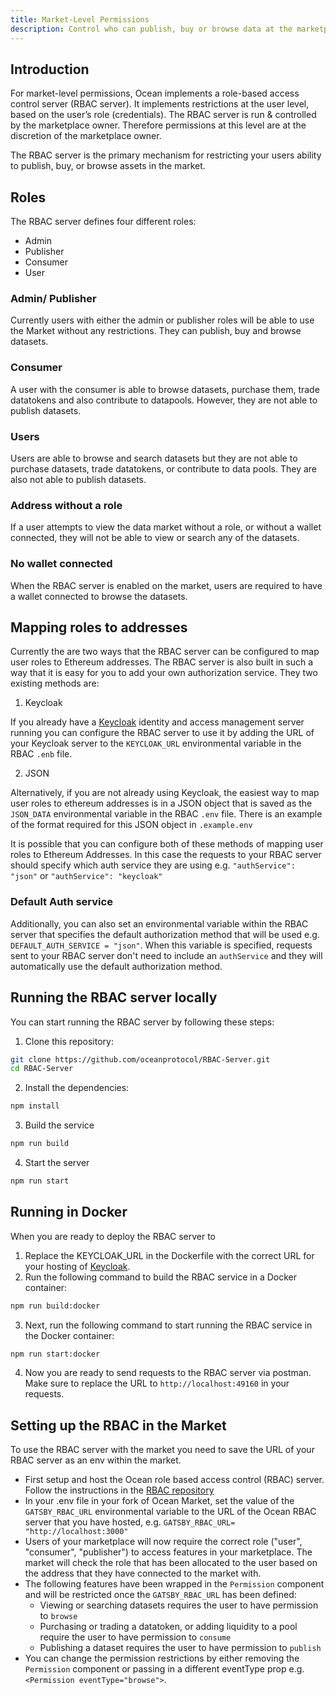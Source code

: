 ```yaml
---
title: Market-Level Permissions
description: Control who can publish, buy or browse data at the marketplace level
---
```


## Introduction

For market-level permissions, Ocean implements a role-based access control server (RBAC server). It implements restrictions at the user level, based on the user’s role (credentials). The RBAC server is run & controlled by the marketplace owner. Therefore permissions at this level are at the discretion of the marketplace owner. 

The RBAC server is the primary mechanism for restricting your users ability to publish, buy, or browse assets in the market.  

## Roles

The RBAC server defines four different roles: 

- Admin
- Publisher
- Consumer
- User

### Admin/ Publisher

Currently users with either the admin or publisher roles will be able to use the Market without any restrictions. They can publish, buy and browse datasets. 

### Consumer

A user with the consumer is able to browse datasets, purchase them, trade datatokens and also contribute to datapools. However, they are not able to publish datasets. 

### Users

Users are able to browse and search datasets but they are not able to purchase datasets, trade datatokens, or contribute to data pools. They are also not able to publish datasets. 

### Address without a role

If a user attempts to view the data market without a role, or without a wallet connected, they will not be able to view or search any of the datasets. 


### No wallet connected

When the RBAC server is enabled on the market, users are required to have a wallet connected to browse the datasets.


## Mapping roles to addresses 

Currently the are two ways that the RBAC server can be configured to map user roles to Ethereum addresses. The RBAC server is also built in such a way that it is easy for you to add your own authorization service. They two existing methods are: 

1. Keycloak

If you already have a [Keycloak](https://www.keycloak.org/) identity and access management server running you can configure the RBAC server to use it by adding the URL of your Keycloak server to the `KEYCLOAK_URL` environmental variable in the RBAC `.enb` file. 

2. JSON

Alternatively, if you are not already using Keycloak, the easiest way to map user roles to ethereum addresses is in a JSON object that is saved as the `JSON_DATA` environmental variable in the RBAC `.env` file. There is an example of the format required for this JSON object in `.example.env`

It is possible that you can configure both of these methods of mapping user roles to Ethereum Addresses. In this case the requests to your RBAC server should specify which auth service they are using e.g. `"authService": "json"` or `"authService": "keycloak"`

### Default Auth service

Additionally, you can also set an environmental variable within the RBAC server that specifies the default authorization method that will be used e.g. `DEFAULT_AUTH_SERVICE = "json"`. When this variable is specified, requests sent to your RBAC server don't need to include an `authService` and they will automatically use the default authorization method. 

## Running the RBAC server locally

You can start running the RBAC server by following these steps:

1. Clone this repository:

```Bash
git clone https://github.com/oceanprotocol/RBAC-Server.git
cd RBAC-Server
```

2. Install the dependencies:

```Bash
npm install
```

3. Build the service

```Bash
npm run build
```

4. Start the server

```Bash
npm run start
```

## Running in Docker

When you are ready to deploy the RBAC server to 

1. Replace the KEYCLOAK_URL in the Dockerfile with the correct URL for your hosting of [Keycloak](https://www.keycloak.org/).
2. Run the following command to build the RBAC service in a Docker container:

```Bash
npm run build:docker
```

3. Next, run the following command to start running the RBAC service in the Docker container:

```Bash
npm run start:docker
```

4. Now you are ready to send requests to the RBAC server via postman. Make sure to replace the URL to `http://localhost:49160` in your requests.

## Setting up the RBAC in the Market

To use the RBAC server with the market you need to save the URL of your RBAC server as an env within the market. 

- First setup and host the Ocean role based access control (RBAC) server. Follow the instructions in the [RBAC repository](https://github.com/oceanprotocol/RBAC-Server)
- In your .env file in your fork of Ocean Market, set the value of the `GATSBY_RBAC_URL` environmental variable to the URL of the Ocean RBAC server that you have hosted, e.g. `GATSBY_RBAC_URL= "http://localhost:3000"`
- Users of your marketplace will now require the correct role ("user", "consumer", "publisher") to access features in your marketplace. The market will check the role that has been allocated to the user based on the address that they have connected to the market with.
- The following features have been wrapped in the `Permission` component and will be restricted once the `GATSBY_RBAC_URL` has been defined:
  - Viewing or searching datasets requires the user to have permission to `browse`
  - Purchasing or trading a datatoken, or adding liquidity to a pool require the user to have permission to `consume`
  - Publishing a dataset requires the user to have permission to `publish`
- You can change the permission restrictions by either removing the `Permission` component or passing in a different eventType prop e.g. `<Permission eventType="browse">`.

